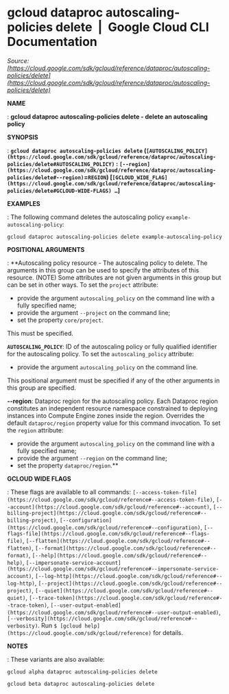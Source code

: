 # gcloud dataproc autoscaling-policies delete  |  Google Cloud CLI Documentation

*Source: [https://cloud.google.com/sdk/gcloud/reference/dataproc/autoscaling-policies/delete](https://cloud.google.com/sdk/gcloud/reference/dataproc/autoscaling-policies/delete)*

**NAME**

: **gcloud dataproc autoscaling-policies delete - delete an autoscaling policy**

**SYNOPSIS**

: **`gcloud dataproc autoscaling-policies delete` (`[AUTOSCALING_POLICY](https://cloud.google.com/sdk/gcloud/reference/dataproc/autoscaling-policies/delete#AUTOSCALING_POLICY)` : `[--region](https://cloud.google.com/sdk/gcloud/reference/dataproc/autoscaling-policies/delete#--region)`=`REGION`) [`[GCLOUD_WIDE_FLAG](https://cloud.google.com/sdk/gcloud/reference/dataproc/autoscaling-policies/delete#GCLOUD-WIDE-FLAGS) …`]**

**EXAMPLES**

: The following command deletes the autoscaling policy
`example-autoscaling-policy`:

```
gcloud dataproc autoscaling-policies delete example-autoscaling-policy
```

**POSITIONAL ARGUMENTS**

: **Autoscaling policy resource - The autoscaling policy to delete. The arguments in
this group can be used to specify the attributes of this resource. (NOTE) Some
attributes are not given arguments in this group but can be set in other ways.
To set the `project` attribute:

- provide the argument `autoscaling_policy` on the command line with a
fully specified name;
- provide the argument `--project` on the command line;
- set the property `core/project`.

This must be specified.

**`AUTOSCALING_POLICY`**:
ID of the autoscaling policy or fully qualified identifier for the autoscaling
policy.
To set the `autoscaling_policy` attribute:

- provide the argument `autoscaling_policy` on the command line.

This positional argument must be specified if any of the other arguments in this
group are specified.

**--region**:
Dataproc region for the autoscaling policy. Each Dataproc region constitutes an
independent resource namespace constrained to deploying instances into Compute
Engine zones inside the region. Overrides the default
`dataproc/region` property value for this command invocation.
To set the `region` attribute:

- provide the argument `autoscaling_policy` on the command line with a
fully specified name;
- provide the argument `--region` on the command line;
- set the property `dataproc/region`.**

**GCLOUD WIDE FLAGS**

: These flags are available to all commands: `[--access-token-file](https://cloud.google.com/sdk/gcloud/reference#--access-token-file)`,
`[--account](https://cloud.google.com/sdk/gcloud/reference#--account)`, `[--billing-project](https://cloud.google.com/sdk/gcloud/reference#--billing-project)`,
`[--configuration](https://cloud.google.com/sdk/gcloud/reference#--configuration)`,
`[--flags-file](https://cloud.google.com/sdk/gcloud/reference#--flags-file)`,
`[--flatten](https://cloud.google.com/sdk/gcloud/reference#--flatten)`, `[--format](https://cloud.google.com/sdk/gcloud/reference#--format)`, `[--help](https://cloud.google.com/sdk/gcloud/reference#--help)`, `[--impersonate-service-account](https://cloud.google.com/sdk/gcloud/reference#--impersonate-service-account)`,
`[--log-http](https://cloud.google.com/sdk/gcloud/reference#--log-http)`,
`[--project](https://cloud.google.com/sdk/gcloud/reference#--project)`, `[--quiet](https://cloud.google.com/sdk/gcloud/reference#--quiet)`, `[--trace-token](https://cloud.google.com/sdk/gcloud/reference#--trace-token)`, `[--user-output-enabled](https://cloud.google.com/sdk/gcloud/reference#--user-output-enabled)`,
`[--verbosity](https://cloud.google.com/sdk/gcloud/reference#--verbosity)`.
Run `$ [gcloud help](https://cloud.google.com/sdk/gcloud/reference)` for details.

**NOTES**

: These variants are also available:

```
gcloud alpha dataproc autoscaling-policies delete
```

```
gcloud beta dataproc autoscaling-policies delete
```